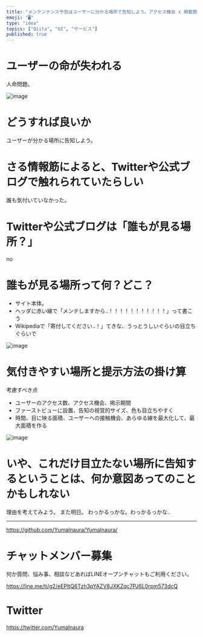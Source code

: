 ```yaml
---
title: "メンテンナンス予告はユーザーに分かる場所で告知しよう。アクセス機会 x 掲載期間 x 視覚的面積 #UI #サービス "
emoji: "🖥"
type: "idea"
topics: ["Qiita", "UI", "サービス"]
published: true
---
```


# ユーザーの命が失われる

人命問題。

![image](https://user-images.githubusercontent.com/13635059/50570558-7ee97380-0dd3-11e9-9796-bfab48b567c6.png)

# どうすれば良いか

ユーザーが分かる場所に告知しよう。

# さる情報筋によると、Twitterや公式ブログで触れられていたらしい

誰も気付いていなかった。

# Twitterや公式ブログは「誰もが見る場所？」

no

# 誰もが見る場所って何？どこ？

- サイト本体。
- ヘッダに赤い線で「メンテしますから‥！！！！！！！！！！！」って書こう
- Wikipediaで「寄付してください‥！」てきな、うっとうしいぐらいの目立ちぐらいで

![image](https://user-images.githubusercontent.com/13635059/50570673-f53ba500-0dd6-11e9-81ed-0f21906c6dcf.png)

# 気付きやすい場所と提示方法の掛け算

考慮すべき点

- ユーザーのアクセス数、アクセス機会、掲示期間
- ファーストビューに設置、告知の視覚的サイズ、色も目立ちやすく
- 時間、目に映る面積、ユーザーへの接触機会、あらゆる線を最大化して、最大面積を作る

![image](https://user-images.githubusercontent.com/13635059/50570669-ddfcb780-0dd6-11e9-8fc4-42c002da2dc9.png)


# いや、これだけ目立たない場所に告知するということは、何か意図あってのことかもしれない

理由を考えてみよう。
また明日。
わっかるっかな。わっかるっかな‥


---

https://github.com/YumaInaura/YumaInaura/








<!-- Update From Qiita API -->

# チャットメンバー募集


何か質問、悩み事、相談などあればLINEオープンチャットもご利用ください。

https://line.me/ti/g2/eEPltQ6Tzh3pYAZV8JXKZqc7PJ6L0rpm573dcQ





# Twitter


https://twitter.com/YumaInaura


<!-- Update From Qiita API -->


